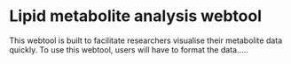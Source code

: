 # Lipid metabolite analysis webtool

This webtool is built to facilitate researchers visualise their metabolite data quickly. To use this webtool, users will have to format the data.....
